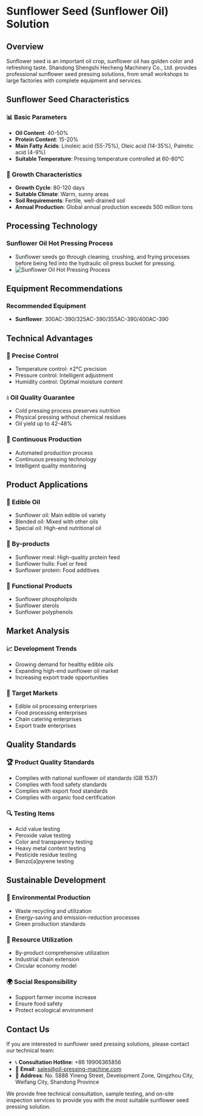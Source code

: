 # Sunflower Seed (Sunflower Oil) Solution

## Overview

Sunflower seed is an important oil crop, sunflower oil has golden color and refreshing taste. Shandong Shengshi Hecheng Machinery Co., Ltd. provides professional sunflower seed pressing solutions, from small workshops to large factories with complete equipment and services.

## Sunflower Seed Characteristics

### 📊 Basic Parameters
- **Oil Content**: 40-50%
- **Protein Content**: 15-20%
- **Main Fatty Acids**: Linoleic acid (55-75%), Oleic acid (14-35%), Palmitic acid (4-9%)
- **Suitable Temperature**: Pressing temperature controlled at 60-80℃

### 🌱 Growth Characteristics
- **Growth Cycle**: 80-120 days
- **Suitable Climate**: Warm, sunny areas
- **Soil Requirements**: Fertile, well-drained soil
- **Annual Production**: Global annual production exceeds 500 million tons

## Processing Technology

### Sunflower Oil Hot Pressing Process
- Sunflower seeds go through cleaning, crushing, and frying processes before being fed into the hydraulic oil press bucket for pressing.
- ![Sunflower Oil Hot Pressing Process](/images/葵花籽热榨工艺概览_An%20Overview%20of%20the%20Hot%20Pressing%20Process%20of%20Sunflower%20seeds.png)

## Equipment Recommendations

### Recommended Equipment
- **Sunflower**: 300AC-390/325AC-390/355AC-390/400AC-390

## Technical Advantages

### 🎯 Precise Control
- Temperature control: ±2℃ precision
- Pressure control: Intelligent adjustment
- Humidity control: Optimal moisture content

### 💧 Oil Quality Guarantee
- Cold pressing process preserves nutrition
- Physical pressing without chemical residues
- Oil yield up to 42-48%

### 🔄 Continuous Production
- Automated production process
- Continuous pressing technology
- Intelligent quality monitoring

## Product Applications

### 🍳 Edible Oil
- Sunflower oil: Main edible oil variety
- Blended oil: Mixed with other oils
- Special oil: High-end nutritional oil

### 🥛 By-products
- Sunflower meal: High-quality protein feed
- Sunflower hulls: Fuel or feed
- Sunflower protein: Food additives

### 💊 Functional Products
- Sunflower phospholipids
- Sunflower sterols
- Sunflower polyphenols

## Market Analysis

### 📈 Development Trends
- Growing demand for healthy edible oils
- Expanding high-end sunflower oil market
- Increasing export trade opportunities

### 🎯 Target Markets
- Edible oil processing enterprises
- Food processing enterprises
- Chain catering enterprises
- Export trade enterprises

## Quality Standards

### 🏆 Product Quality Standards
- Complies with national sunflower oil standards (GB 1537)
- Complies with food safety standards
- Complies with export food standards
- Complies with organic food certification

### 🔍 Testing Items
- Acid value testing
- Peroxide value testing
- Color and transparency testing
- Heavy metal content testing
- Pesticide residue testing
- Benzo[a]pyrene testing

## Sustainable Development

### 🌱 Environmental Production
- Waste recycling and utilization
- Energy-saving and emission-reduction processes
- Green production standards

### 🔄 Resource Utilization
- By-product comprehensive utilization
- Industrial chain extension
- Circular economy model

### 🌍 Social Responsibility
- Support farmer income increase
- Ensure food safety
- Protect ecological environment

## Contact Us

If you are interested in sunflower seed pressing solutions, please contact our technical team:

- 📞 **Consultation Hotline**: +86 19906365856
- 📧 **Email**: sales@oil-pressing-machine.com
- 📍 **Address**: No. 5888 Yineng Street, Development Zone, Qingzhou City, Weifang City, Shandong Province

We provide free technical consultation, sample testing, and on-site inspection services to provide you with the most suitable sunflower seed pressing solution.